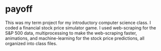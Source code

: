 # payoff
This was my term project  for my introductory computer science class. I coded a financial stock price simulator game.  I used web-scraping for the S&amp;P 500 data, multiprocessing to make the web-scraping faster, animations, and machine-learning for the stock price predictions, all organized into class files.
